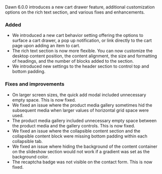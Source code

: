 Dawn 6.0.0 introduces a new cart drawer feature, additional customization options on the rich text section, and various fixes and enhancements.  

### Added
- We introduced a new cart behavior setting offering the options to surface a cart drawer, a pop up notification, or link directly to the cart page upon adding an item to cart. 
- The rich text section is now more flexible. You can now customize the desktop content position, the content alignment, the size and formatting of headings, and the number of blocks added to the section.
- We introduced new settings to the header section to control  top and bottom padding.

### Fixes and improvements

- On larger screen sizes, the quick add modal included unnecessary empty space. This is now fixed. 
- We fixed an issue where the product media gallery sometimes hid the subsequent media when larger values of horizontal grid space were used. 
- The product media gallery included unnecessary empty space between the product media and the gallery controls. This is now fixed.
- We fixed an issue where the collapsible content section and the collapsible content block were missing bottom padding within each collapsible tab. 
- We fixed an issue where hiding the background of the content container on the slideshow section would not work if a gradient was set as the background color.
- The recaptcha badge was not visible on the contact form. This is now fixed. 
